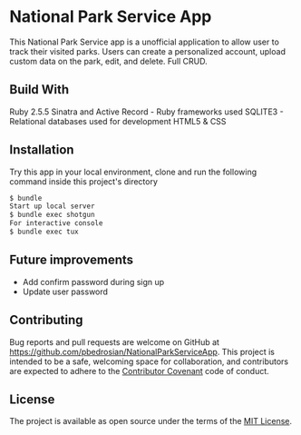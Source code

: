 # National Park Service App

This National Park Service app is a unofficial application to allow user to track their visited parks. Users can create a personalized account, upload custom data on the park, edit, and delete. Full CRUD.

## Build With
Ruby 2.5.5
Sinatra and Active Record - Ruby frameworks used
SQLITE3 - Relational databases used for development
HTML5 & CSS

## Installation

Try this app in your local environment, clone and run the following command inside this project's directory

```bash
$ bundle
Start up local server
$ bundle exec shotgun
For interactive console
$ bundle exec tux
```

## Future improvements
* Add confirm password during sign up
* Update user password

## Contributing

Bug reports and pull requests are welcome on GitHub at https://github.com/pbedrosian/NationalParkServiceApp. This project is intended to be a safe, welcoming space for collaboration, and contributors are expected to adhere to the [Contributor Covenant](https://contributor-covenant.org/) code of conduct.

## License
The project is available as open source under the terms of the [MIT License](https://opensource.org/licenses/MIT).
